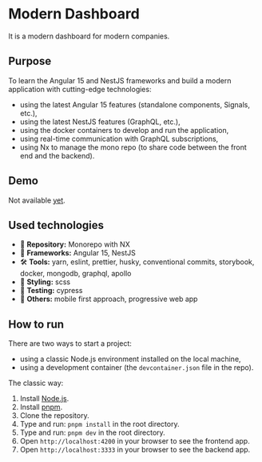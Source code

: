 # Modern Dashboard

It is a modern dashboard for modern companies.

## Purpose

To learn the Angular 15 and NestJS frameworks and build a modern application with cutting-edge technologies:

- using the latest Angular 15 features (standalone components, Signals, etc.),
- using the latest NestJS features (GraphQL, etc.),
- using the docker containers to develop and run the application,
- using real-time communication with GraphQL subscriptions,
- using Nx to manage the mono repo (to share code between the front end and the backend).

## Demo

Not available [yet](https://giphy.com/gifs/pokemon-anime-7SF5scGB2AFrgsXP63).

## Used technologies

- 🎁 **Repository:** Monorepo with NX
- 🧰 **Frameworks:** Angular 15, NestJS
- 🛠️ **Tools:** yarn, eslint, prettier, husky, conventional commits, storybook, docker, mongodb, graphql, apollo
- 🎨 **Styling:** scss
- 🧪 **Testing:** cypress
- 💎 **Others:** mobile first approach, progressive web app

## How to run

There are two ways to start a project:

- using a classic Node.js environment installed on the local machine,
- using a development container (the `devcontainer.json` file in the repo).

The classic way:

1. Install [Node.js](https://nodejs.org/en/download/).
2. Install [pnpm](https://pnpm.io/installation).
3. Clone the repository.
4. Type and run: `pnpm install` in the root directory.
5. Type and run: `pnpm dev` in the root directory.
6. Open `http://localhost:4200` in your browser to see the frontend app.
7. Open `http://localhost:3333` in your browser to see the backend app.
